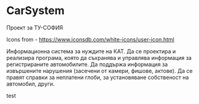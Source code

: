# CarSystem
Проект за ТУ-СОФИЯ

Icons from - https://www.iconsdb.com/white-icons/user-icon.html

Информационна система за нуждите на КАТ. Да се проектира и реализира програма,
която да съхранява и управлява информация за регистрираните автомобилите. Да
поддържа информация за извършените нарушения (засечени от камери, фишове,
актове). Да се правят справки за неплатени глоби, за установяване собственост на
автомобил, други.

test